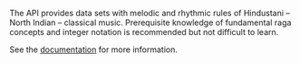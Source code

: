 The API provides data sets with melodic and rhythmic rules of Hindustani – North Indian – classical music. Prerequisite knowledge of fundamental raga concepts and integer notation is recommended but not difficult to learn.

See the [documentation](https://github.com/ryantoddgarza/svara/tree/main/packages/svara-raga-data) for more information.
